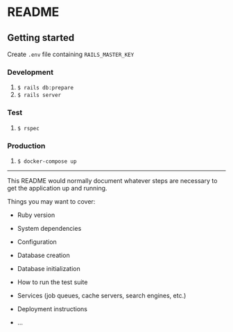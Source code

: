 # README

## Getting started

Create `.env` file containing `RAILS_MASTER_KEY`

### Development

1. `$ rails db:prepare`
1. `$ rails server`

### Test

1. `$ rspec`

### Production

1. `$ docker-compose up`

---

This README would normally document whatever steps are necessary to get the
application up and running.

Things you may want to cover:

* Ruby version

* System dependencies

* Configuration

* Database creation

* Database initialization

* How to run the test suite

* Services (job queues, cache servers, search engines, etc.)

* Deployment instructions

* ...
